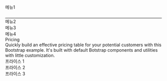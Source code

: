 <!DOCTYPE html>
<html>

<head>
  <meta charset="utf-8">
  <meta name="viewport" content="width=device-width">
  <title>replit</title>
  <link href="style.css" rel="stylesheet" type="text/css" />
  <style>
    .nav {
      height: 70px;
      border-bottom: 1px solid black;
      display: flex;
      align-items: center;
    }
  </style>
</head>
<body>
  <div class="nav">
    <div class="nav-right-items">
      </div
    <div class="nav-items">메뉴1</div>
    <div class="nav-items">메뉴2</div>
    <div class="nav-items">메뉴3</div>
    <div class="nav-items">메뉴4</div>
  </div>  
  <div class="main">
    <div class="title">
      Pricing
    </div>
    <div class="subitle">
     Quickly build an effective pricing table for your potential 
     customers with this Bootstrap example. It's built with default 
     Botstrap components and utilities with little customization.
    </div>
  </div>  
  <div class="prices">
    <div class="price-item">
      프라이스 1
    </div>
      <div class="price-item">
      프라이스 2
      </div>
    <div class="price-item">
      프라이스 3
    </div>
  </div>
  <script src="script.js"></script>

  <!--
  This script places a badge on your repl's full-browser view back to your repl's cover
  page. Try various colors for the theme: dark, light, red, orange, yellow, lime, green,
  teal, blue, blurple, magenta, pink!
  -->
  <script src="https://replit.com/public/js/replit-badge-v2.js" theme="dark" position="bottom-right"></script>
</body>

</html>
